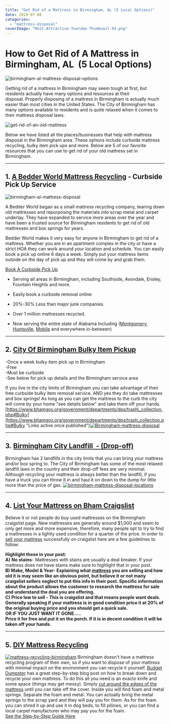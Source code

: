 ```yaml
---
title: "Get Rid of a Mattress in Birmingham, AL (5 Local Options)"
date: 2019-07-08
categories: 
  - "mattress-disposal"
coverImage: "Most-Attractive-Youtube-Thumbnail-94.png"
---
```


# **How to Get Rid of A Mattress in Birmingham, AL  (5 Local Options)**

![birmingham-al-mattress-disposal-options](images/Most-Attractive-Youtube-Thumbnail-94-1024x576.png)

Getting rid of a mattress in Birmingham may seem tough at first, but residents actually have many options and resources at their disposal. Properly disposing of a mattress in Birmingham is actually much easier than most cities in the United States. The City of Birmingham has many options available to residents and is quite relaxed when it comes to their mattress disposal laws.

![get-rid-of-an-old-mattress](images/6b8d3937d4b0ebd83f2bba053359942f.jpg)

Below we have listed all the places/businesses that help with mattress disposal in the Birmingham area. These options include curbside mattress recycling, bulky item pick ups and more. Below are 5 of our favorite resources that you can use to get rid of your old mattress set in Birmingham.

* * *

## 1\. [A Bedder World Mattress Recycling](https://www.abedderworld.com/Birmingham-AL) - Curbside Pick Up Service

![birmingham-al-mattress-disposal](images/Screen-Shot-2023-01-29-at-5.30.05-AM-1024x469.png)

A Bedder World began as a small mattress recycling company, tearing down old mattresses and repurposing the materials into scrap metal and carpet underlay. They have expanded to service more areas over the year and have been a trusted source for Birmingham residents to get rid of old mattresses and box springs for years.

Bedder World makes it very easy for anyone in Birmingham to get rid of a mattress. Whether you are in an apartment complex in the city or have a strict HOA they can work around your location and schedule. You can easily book a pick up online 6 days a week. Simply put your mattress items outside on the day of pick up and they will come by and grab them.

[Book A Curbside Pick Up](https://www.abedderworld.com/Birmingham-AL)

- Serving all areas in Birmingham, including Southside, Avondale, Ensley, Fountain Heights and more.

- Easily book a curbside removal online

- 20%-30% Less than major junk companies.

- Over 1 million mattresses recycled.

- Now serving the entire state of Alabama Including ([Montgomery](https://www.abedderworld.com/how-to-get-rid-of-a-mattress-in-montgomery-al.html/), [Huntsville](https://www.abedderworld.com/how-to-get-rid-of-a-mattress-in-huntsville-al.html/), [Mobile](https://www.abedderworld.com/how-to-get-rid-of-a-mattress-in-mobile-al.html/) and everywhere in-between)

* * *

## 2\. [City Of Birmingham Bulky Item Pickup](https://www.bhamgov.org/government/departments/dps/trash_collection.php#Bulky)

\-Once a week bulky item pick up in Birmingham  
\-Free  
\-Must be curbside  
\-See below for pick up details and the Birmingham service area

[​](https://www.bhamgov.org/government/departments/dps/trash_collection.php#Bulky "Links active once published")If you live in the city limits of Birmingham you can take advantage of their free curbside bulky item removal service. AND yes they do take mattresses and box springs! As long as you can get the mattress to the curb the city will come by your home "see details below" and take them off your hands. ​[https://www.bhamgov.org/government/departments/dps/trash\_collection.php#Bulky](https://www.bhamgov.org/government/departments/dps/trash_collection.php#Bulky "Links active once published")[![Birmingham-mattress-disposal](images/screen-shot-2018-06-23-at-1-04-55-pm_orig.png)](https://www.bhamgov.org/government/departments/dps/trash_collection.php#Bulky "Links active once published")

* * *

## 3. [Birmingham City Landfill  - (Drop-off)](https://www.birminghamal.gov/about/city-directory/public-works/)

Birmingham has 2 landfills in the city limits that you can bring your mattress and/or box spring to. The City of Birmingham has some of the most relaxed landfill laws in the country and their drop-off fees are very minimal. Although recycling your mattress is always better than the landfill, if you have a truck you can throw it in and haul it on down to the dump for little more than the price of gas. [![birmingham-mattress-disposal-locations](images/screen-shot-2018-06-23-at-4-10-12-pm.png)](https://www.birminghamal.gov/about/city-directory/public-works/ "Links active once published")

* * *

## 4. [List Your Mattress on Bham Craigslist](https://bham.craigslist.org/ "Links active once published")

Believe it or not people do buy used mattresses on the Birmingham craigslist page. New mattresses are generally around $1,000 and seem to only get more and more expensive, therefore, many people opt to try to find a mattresses in a lightly used condition for a quarter of the price. In order to [sell your mattress](https://www.abedderworld.com/is-it-illegal-to-sell-a-used-mattress-state-by-state-guide.html/) successfully on craigslist here are a few guidelines to follow:

**Highlight these in your post:**  
**A)** **No stains**\- Mattresses with stains are usually a deal breaker. If your mattress does not have stains make sure to highlight that in your post.  
**B) Make, Model & Year- Explaining what [mattress](https://www.abedderworld.com/how-to-sell-used-mattresses.html/) you are selling and how old it is may seem like an obvious point, but believe it or not many craigslist sellers neglect to put this info in their post. Specific information about the product allows the customer to research the mattress for sale and understand the deal you are offering.  
**C)** **Price low to sell** - This is craigslist and that means people want deals. Generally speaking if your mattress is in good condition price it at 20% of the original buying price and you should get a quick sale.  
OR IF YOU JUST WANT IT GONE.....  
Price it for free and put it on the porch. If it is in decent condition it will be taken off your hands.**

* * *

## 5. [DIY Mattress Recycling](https://www.budgetdumpster.com/blog/how-to-break-down-mattress-and-box-spring/ "Links active once published")

[![mattress-recycling-birmingham](images/screen-shot-2018-06-23-at-4-37-03-pm_orig.png)](https://www.budgetdumpster.com/blog/how-to-break-down-mattress-and-box-spring/ "Links active once published") Birmingham doesn't have a mattress recycling program of their own, so if you want to dispose of your mattress with minimal impact on the environment you can recycle it yourself. [Budget Dumpster](https://www.budgetdumpster.com/blog/how-to-break-down-mattress-and-box-spring/ "Links active once published") has a great step-by-step blog ​post on how to break down and recycle your own mattress. To do this all you need is an exacto knife and some space (things may get messy). Simply [cut around the edges of the mattress](https://www.abedderworld.com/how-to-cut-a-memory-foam-mattress.html/) until you can take off the cover. Inside you will find foam and metal springs. Separate the foam and metal. You can actually bring the metal springs to the scrap yard and they will pay you for them. As for the foam you can shred it up and use it in dog beds, to fill pillows, or you can find a local carpet manufacturer who may pay you for the foam.  
[See the Step-by-Step Guide Here](https://www.budgetdumpster.com/blog/how-to-break-down-mattress-and-box-spring/ "Links active once published")
